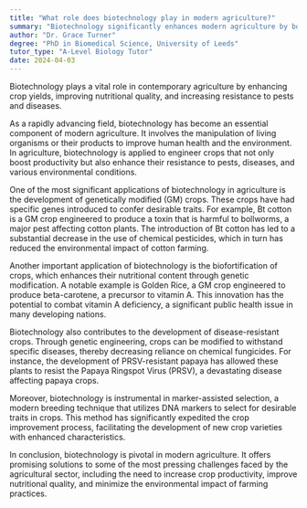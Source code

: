 ```yaml
---
title: "What role does biotechnology play in modern agriculture?"
summary: "Biotechnology significantly enhances modern agriculture by boosting crop yields, improving nutritional quality, and increasing resistance to pests and diseases."
author: "Dr. Grace Turner"
degree: "PhD in Biomedical Science, University of Leeds"
tutor_type: "A-Level Biology Tutor"
date: 2024-04-03
---
```


Biotechnology plays a vital role in contemporary agriculture by enhancing crop yields, improving nutritional quality, and increasing resistance to pests and diseases.

As a rapidly advancing field, biotechnology has become an essential component of modern agriculture. It involves the manipulation of living organisms or their products to improve human health and the environment. In agriculture, biotechnology is applied to engineer crops that not only boost productivity but also enhance their resistance to pests, diseases, and various environmental conditions.

One of the most significant applications of biotechnology in agriculture is the development of genetically modified (GM) crops. These crops have had specific genes introduced to confer desirable traits. For example, Bt cotton is a GM crop engineered to produce a toxin that is harmful to bollworms, a major pest affecting cotton plants. The introduction of Bt cotton has led to a substantial decrease in the use of chemical pesticides, which in turn has reduced the environmental impact of cotton farming.

Another important application of biotechnology is the biofortification of crops, which enhances their nutritional content through genetic modification. A notable example is Golden Rice, a GM crop engineered to produce beta-carotene, a precursor to vitamin A. This innovation has the potential to combat vitamin A deficiency, a significant public health issue in many developing nations.

Biotechnology also contributes to the development of disease-resistant crops. Through genetic engineering, crops can be modified to withstand specific diseases, thereby decreasing reliance on chemical fungicides. For instance, the development of PRSV-resistant papaya has allowed these plants to resist the Papaya Ringspot Virus (PRSV), a devastating disease affecting papaya crops.

Moreover, biotechnology is instrumental in marker-assisted selection, a modern breeding technique that utilizes DNA markers to select for desirable traits in crops. This method has significantly expedited the crop improvement process, facilitating the development of new crop varieties with enhanced characteristics.

In conclusion, biotechnology is pivotal in modern agriculture. It offers promising solutions to some of the most pressing challenges faced by the agricultural sector, including the need to increase crop productivity, improve nutritional quality, and minimize the environmental impact of farming practices.
    